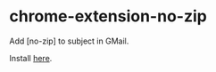 # chrome-extension-no-zip
Add [no-zip] to subject in GMail.

Install [here](https://github.com/kuwa72/chrome-extension-no-zip).
